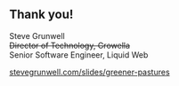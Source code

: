 ## Thank you!
<!-- .element: style="margin-bottom: 1em;" -->

Steve Grunwell<br>
<del>Director of Technology, Growella</del><br>
Senior Software Engineer, Liquid Web

[stevegrunwell.com/slides/greener-pastures](https://stevegrunwell.com/slides/greener-pastures)<!-- .element: class="slides-link" -->
